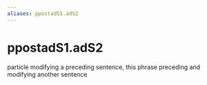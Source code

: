 ```yaml
---
aliases: ppostadS1.adS2
---
```

# ppostadS1.adS2

particle modifying a preceding sentence, this phrase preceding and modifying another sentence